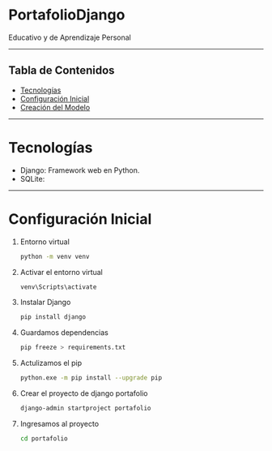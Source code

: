# PortafolioDjango
Educativo y de Aprendizaje Personal

---
## Tabla de Contenidos
- [Tecnologías](#Tecnologías)
- [Configuración Inicial](#configuración-Inicial)
- [Creación del Modelo](#creación-del-modelo)
---
# Tecnologías
- Django: Framework web en Python.
- SQLite:
--- 
# Configuración Inicial 
1. Entorno virtual 
    ```bash 
    python -m venv venv

2. Activar el entorno virtual
    ```bash 
    venv\Scripts\activate

3. Instalar Django
    ```bash 
    pip install django 

4. Guardamos dependencias
    ```bash
    pip freeze > requirements.txt 
    
5. Actulizamos el pip 
    ```bash
    python.exe -m pip install --upgrade pip

6. Crear el proyecto de django portafolio
    ```bash 
    django-admin startproject portafolio

7. Ingresamos al proyecto 
    ```bash 
    cd portafolio
